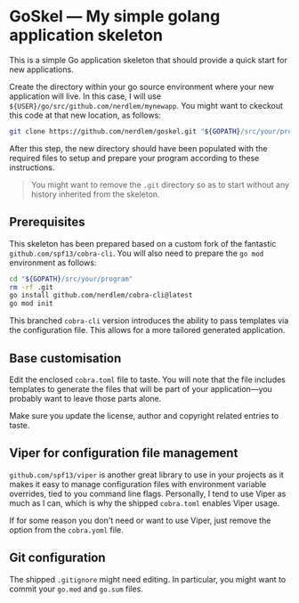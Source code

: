 # GoSkel — My simple golang application skeleton

This is a simple Go application skeleton that should provide a quick start for new applications.

Create the directory within your go source environment where your new application will live. In this case, I will use `${USER}/go/src/github.com/nerdlem/mynewapp`. You might want to ckeckout this code at that new location, as follows:

```bash
git clone https://github.com/nerdlem/goskel.git "${GOPATH}/src/your/program"
```

After this step, the new directory should have been populated with the required files to setup and prepare your program according to these instructions.

> You might want to remove the `.git` directory so as to start without any history inherited from the skeleton.

## Prerequisites

This skeleton has been prepared based on a custom fork of the fantastic `github.com/spf13/cobra-cli`. You will also need to prepare the `go mod` environment as follows:

```bash
cd "${GOPATH}/src/your/program"
rm -rf .git
go install github.com/nerdlem/cobra-cli@latest
go mod init
```

This branched `cobra-cli` version introduces the ability to pass templates via the configuration file. This allows for a more tailored generated application.

## Base customisation

Edit the enclosed `cobra.toml` file to taste. You will note that the file includes templates to generate the files that will be part of your application—you probably want to leave those parts alone.

Make sure you update the license, author and copyright related entries to taste.

## Viper for configuration file management

`github.com/spf13/viper` is another great library to use in your projects as it makes it easy to manage configuration files with environment variable overrides, tied to you command line flags. Personally, I tend to use Viper as much as I can, which is why the shipped `cobra.toml` enables Viper usage.

If for some reason you don't need or want to use Viper, just remove the option from the `cobra.yoml` file.

## Git configuration

The shipped `.gitignore` might need editing. In particular, you might want to commit your `go.mod` and `go.sum` files.
